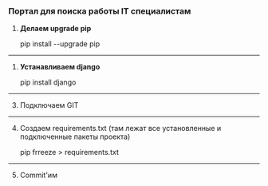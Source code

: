 ### Портал для поиска работы IT специалистам

1. __Делаем upgrade pip__


    pip install --upgrade pip
---
1. __Устанавливаем django__


    pip install django
---
3. Подключаем GIT 
---
4. Создаем requirements.txt (там лежат все установленные и подключенные пакеты проекта)


    pip frreeze > requirements.txt 
---
5. Commit'им

